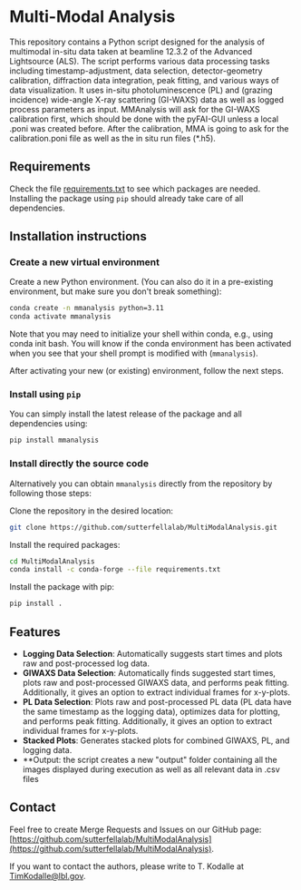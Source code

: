 # Multi-Modal Analysis

This repository contains a Python script designed for the analysis of multimodal in-situ data taken at beamline 12.3.2 of the Advanced Lightsource (ALS). The script performs various data processing tasks including timestamp-adjustment, data selection, detector-geometry calibration, diffraction data integration, peak fitting, and various ways of data visualization. It uses in-situ photoluminescence (PL) and (grazing incidence) wide-angle X-ray scattering (GI-WAXS) data as well as logged process parameters as input. MMAnalysis will ask for the GI-WAXS calibration first, which should be done with the pyFAI-GUI unless a local .poni was created before. After the calibration, MMA is going to ask for the calibration.poni file as well as the in situ run files (*.h5).

## Requirements

Check the file [requirements.txt](requirements.txt) to see which packages are needed. Installing the package using `pip` should already take care of all dependencies.

## Installation instructions

### Create a new virtual environment

Create a new Python environment. (You can also do it in a pre-existing environment, but make sure you don't break something):

```bash
conda create -n mmanalysis python=3.11
conda activate mmanalysis
```

Note that you may need to initialize your shell within conda, e.g., using conda init bash. You will know if the conda environment has been activated when you see that your shell prompt is modified with (`mmanalysis`).

After activating your new (or existing) environment, follow the next steps.

### Install using `pip`

You can simply install the latest release of the package and all dependencies using:

```bash
pip install mmanalysis
```

### Install directly the source code

Alternatively you can obtain `mmanalysis` directly from the repository by following those steps:

Clone the repository in the desired location:

```bash
git clone https://github.com/sutterfellalab/MultiModalAnalysis.git
```

Install the required packages:

```bash
cd MultiModalAnalysis
conda install -c conda-forge --file requirements.txt
```

Install the package with pip:

```bash
pip install .
```

## Features

- **Logging Data Selection**: Automatically suggests start times and plots raw and post-processed log data.
- **GIWAXS Data Selection**: Automatically finds suggested start times, plots raw and post-processed GIWAXS data, and performs peak fitting. Additionally, it gives an option to extract individual frames for x-y-plots.
- **PL Data Selection**: Plots raw and post-processed PL data (PL data have the same timestamp as the logging data), optimizes data for plotting, and performs peak fitting. Additionally, it gives an option to extract individual frames for x-y-plots.
- **Stacked Plots**: Generates stacked plots for combined GIWAXS, PL, and logging data.
- **Output: the script creates a new "output" folder containing all the images displayed during execution as well as all relevant data in .csv files

## Contact

Feel free to create Merge Requests and Issues on our GitHub page: [https://github.com/sutterfellalab/MultiModalAnalysis](https://github.com/sutterfellalab/MultiModalAnalysis).

If you want to contact the authors, please write to T. Kodalle at <TimKodalle@lbl.gov>.

